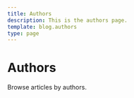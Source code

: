 ```yaml
---
title: Authors
description: This is the authors page. 
template: blog.authors
type: page
---
```


# Authors

Browse articles by authors.
